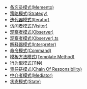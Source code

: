 - [备忘录模式(Memento)](./备忘录模式(Memento).md)
- [策略模式(Strategy)](./策略模式(Strategy).md)
- [迭代器模式(Iterator)](./迭代器模式(Iterator).md)
- [访问者模式(Visitor)](./访问者模式(Visitor).md)
- [观察者模式(Observer)](./观察者模式(Observer).md)
- [观察者模式(Observer).ts](./观察者模式(Observer).ts)
- [解释器模式(Interpreter)](./解释器模式(Interpreter).md)
- [命令模式(Command)](./命令模式(Command).md)
- [模板方法模式(Template Method)](./模板方法模式(Template%20Method).md)
- [行为型模式(11种)](./行为型模式(11种).md)
- [责任链模式(Chain Of Responsibility)](./责任链模式(Chain%20Of%20Responsibility).md)
- [中介者模式(Mediator)](./中介者模式(Mediator).md)
- [状态模式(State)](./状态模式(State).md)
